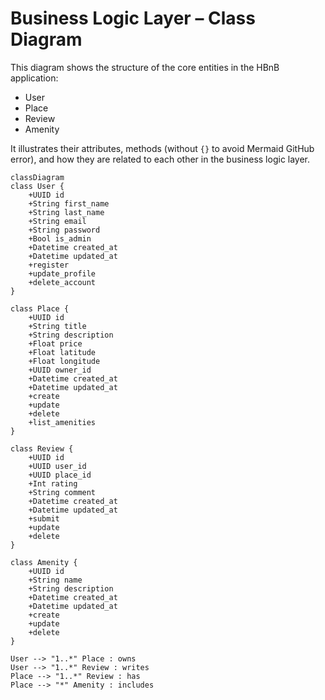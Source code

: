 # Business Logic Layer – Class Diagram

This diagram shows the structure of the core entities in the HBnB application:

- User
- Place
- Review
- Amenity

It illustrates their attributes, methods (without `{}` to avoid Mermaid GitHub error), and how they are related to each other in the business logic layer.

```mermaid
classDiagram
class User {
    +UUID id
    +String first_name
    +String last_name
    +String email
    +String password
    +Bool is_admin
    +Datetime created_at
    +Datetime updated_at
    +register
    +update_profile
    +delete_account
}

class Place {
    +UUID id
    +String title
    +String description
    +Float price
    +Float latitude
    +Float longitude
    +UUID owner_id
    +Datetime created_at
    +Datetime updated_at
    +create
    +update
    +delete
    +list_amenities
}

class Review {
    +UUID id
    +UUID user_id
    +UUID place_id
    +Int rating
    +String comment
    +Datetime created_at
    +Datetime updated_at
    +submit
    +update
    +delete
}

class Amenity {
    +UUID id
    +String name
    +String description
    +Datetime created_at
    +Datetime updated_at
    +create
    +update
    +delete
}

User --> "1..*" Place : owns
User --> "1..*" Review : writes
Place --> "1..*" Review : has
Place --> "*" Amenity : includes
```
